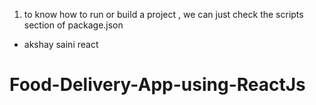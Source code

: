 1. to know how to run or build a project , we can just check the scripts section of package.json
 - akshay saini react 
# Food-Delivery-App-using-ReactJs
